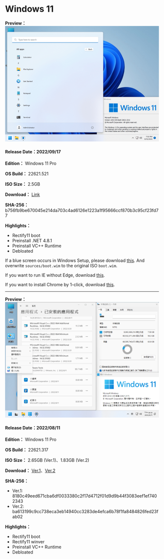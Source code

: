 # Windows 11

**Preview：**
![1](/preview/22621.521_220917.png)

#### Release Date：2022/09/17

**Edition：** Windows 11 Pro

**OS Build：** 22621.521

**ISO Size：** 2.5GB

**Download：** [Link](https://gmnfuedutw-my.sharepoint.com/:u:/g/personal/40543229_gm_nfu_edu_tw/EZ-7ZGLvyZFChXDHNk7wM1QBbbD57fjn8KCuVQCGNc_0HA?e=gKWwRN)

**SHA-256：** b756fb9be670045e214da703c4ad6126e1223a1f95666ccf870b3c95cf23fd77

**Highlights：**
- Rectify11 boot
- Preinstall .NET 4.8.1
- Preinstall VC++ Runtime
- Debloated

If a blue screen occurs in Windows Setup, please download [this](https://github.com/WhatTheBlock/WindowsSimplify/releases/download/boot/boot_Rectify11_en.7z).
And overwrite `sources/boot.wim` to the original ISO `boot.wim`.

If you want to run IE without Edge, download [this](https://github.com/WhatTheBlock/WindowsSimplify/releases/download/utils/IE.vbs).

If you want to install Chrome by 1-click, download [this](https://github.com/WhatTheBlock/WindowsSimplify/releases/download/utils/Get.Latest.Chrome.cmd).

----

**Preview：**
![1](/preview/22621.317_220811.png)

#### Release Date：2022/08/11

**Edition：** Windows 11 Pro

**OS Build：** 22621.317

**ISO Size：** 2.65GB (Ver.1)、1.83GB (Ver.2)

**Download：** [Ver.1](https://gmnfuedutw-my.sharepoint.com/:u:/g/personal/40543229_gm_nfu_edu_tw/ES76XSvFq6xPgxf7QHS5BmIBGsmxSBAWfT04QfdY0VaiAA?e=eFZknx)、[Ver.2](https://gmnfuedutw-my.sharepoint.com/:u:/g/personal/40543229_gm_nfu_edu_tw/EcQEFAg8QMFCl_sdEAj_wFMBQQ7TNlD2ozzW5_hIZx6POA?e=JX7AuK)

**SHA-256：**
- Ver.1: 8180c49eed671cba6df0033380c2f17d4712f01d9d9b44f3083eef1ef7402343
- Ver.2: ba613199c9cc738eca3eb14940cc3283de4efca6b78f1fa8484826fed23fab02

**Highlights：**
- Rectify11 boot
- Rectify11 winver
- Preinstall VC++ Runtime
- Debloated
